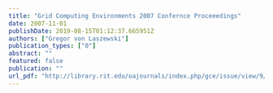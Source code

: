```yaml
---
title: "Grid Computing Environments 2007 Confernce Proceeedings"
date: 2007-11-01
publishDate: 2019-08-15T01:12:37.665951Z
authors: ["Gregor von Laszewski"]
publication_types: ["0"]
abstract: ""
featured: false
publication: ""
url_pdf: "http://library.rit.edu/oajournals/index.php/gce/issue/view/9/showToc"
---
```


